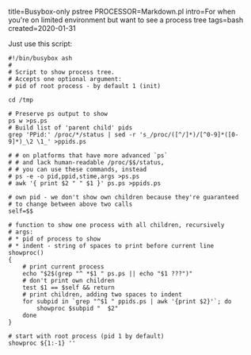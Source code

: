 title=Busybox-only pstree
PROCESSOR=Markdown.pl
intro=For when you're on limited environment but want to see a process tree
tags=bash
created=2020-01-31

Just use this script:

	#!/bin/busybox ash
	#
	# Script to show process tree.
	# Accepts one optional argument:
	# pid of root process - by default 1 (init)

	cd /tmp

	# Preserve ps output to show
	ps w >ps.ps
	# Build list of 'parent child' pids
	grep 'PPid:' /proc/*/status | sed -r 's_/proc/([^/]*)/[^0-9]*([0-9]*)_\2 \1_' >ppids.ps

	# # on platforms that have more advanced `ps`
	# # and lack human-readable /proc/$$/status,
	# # you can use these commands, instead
	# ps -e -o pid,ppid,stime,args >ps.ps
	# awk '{ print $2 " " $1 }' ps.ps >ppids.ps

	# own pid - we don't show own children because they're guaranteed
	# to change between above two calls
	self=$$

	# function to show one process with all children, recursively
	# args:
	# * pid of process to show
	# * indent - string of spaces to print before current line
	showproc()
	{
		# print current process
		echo "$2$(grep "^ *$1 " ps.ps || echo "$1 ???")"
		# don't print own children
		test $1 == $self && return
		# print children, adding two spaces to indent
		for subpid in `grep "^$1 " ppids.ps | awk '{print $2}'`; do
			showproc $subpid "  $2"
		done
	}

	# start with root process (pid 1 by default)
	showproc ${1:-1} ''

<script src="/microlight.js"></script>
